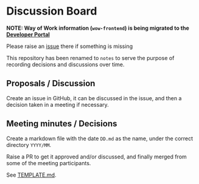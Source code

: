 # Discussion Board

**NOTE: Way of Work information (`wow-frontend`) is being migrated to the [Developer Portal](https://dhis2.github.io)**

Please raise an [issue](https://github.com/dhis2/dhis2.github.io/issues) there if something is missing

This repository has been renamed to `notes` to serve the purpose of recording decisions and discussions over time.

## Proposals / Discussion

Create an issue in GitHub, it can be discussed in the issue, and then a
decision taken in a meeting if necessary.

## Meeting minutes / Decisions

Create a markdown file with the date `DD.md` as the name, under the
correct directory `YYYY/MM`.

Raise a PR to get it approved and/or discussed, and finally merged from
some of the meeting participants.

See [TEMPLATE.md](TEMPLATE.md).
